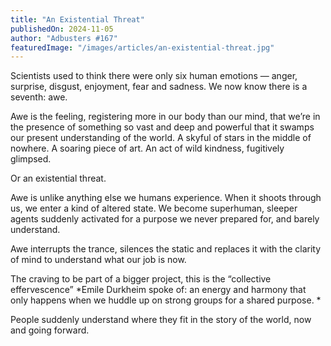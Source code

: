```yaml
---
title: "An Existential Threat"
publishedOn: 2024-11-05
author: "Adbusters #167"
featuredImage: "/images/articles/an-existential-threat.jpg"
---
```


Scientists used to think there were only six human emotions — anger, surprise, disgust, enjoyment, fear and sadness. We now know there is a seventh: awe. 

Awe is the feeling, registering more in our body than our mind, that we’re in the presence of something so vast and deep and powerful that it swamps our present understanding of the world. A skyful of stars in the middle of nowhere. A soaring piece of art. An act of wild kindness, fugitively glimpsed. 

Or an existential threat. 

Awe is unlike anything else we humans experience. When it shoots through us, we enter a kind of altered state. We become superhuman, sleeper agents suddenly activated for a purpose we never prepared for, and barely understand. 

Awe interrupts the trance, silences the static and replaces it with the clarity of mind to understand what our job is now. 

The craving to be part of a bigger project, this is the “collective effervescence” *Emile Durkheim spoke of: an energy and harmony that only happens when we huddle up on strong groups for a shared purpose. *

People suddenly understand where they fit in the story of the world, now and going forward.
